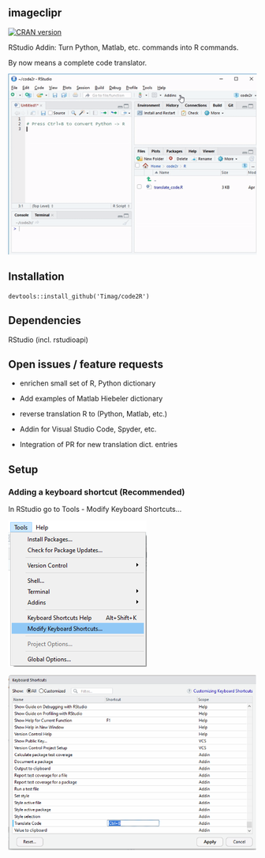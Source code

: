 ## imageclipr
[![CRAN version](http://www.r-pkg.org/badges/version/imageclipr)](https://cran.r-project.org/package=cranR)

RStudio Addin: Turn Python, Matlab, etc. commands into R commands.

By now means a complete code translator.

![demo of imageclipr](demo.gif)

## Installation
`devtools::install_github('Timag/code2R')`

## Dependencies

RStudio (incl. rstudioapi)

## Open issues / feature requests

- enrichen small set of R, Python dictionary

- Add examples of Matlab Hiebeler dictionary

- reverse translation R to (Python, Matlab, etc.)

- Addin for Visual Studio Code, Spyder, etc.

- Integration of PR for new translation dict. entries

## Setup

### Adding a keyboard shortcut (Recommended)
In RStudio go to Tools - Modify Keyboard Shortcuts...

![Find Shortcuts](modify_keyb_shortcuts.png)

![Modify Shortcuts](modify_keyb_shortcuts2.png)

